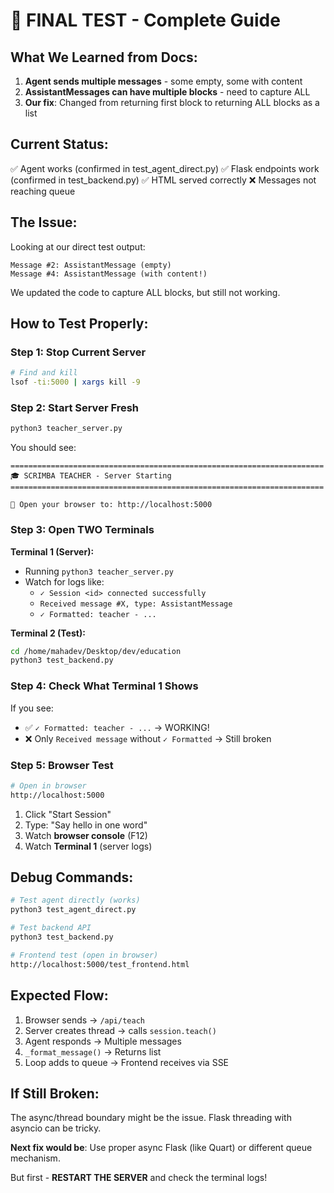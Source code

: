 # 🎯 FINAL TEST - Complete Guide

## What We Learned from Docs:

1. **Agent sends multiple messages** - some empty, some with content
2. **AssistantMessages can have multiple blocks** - need to capture ALL
3. **Our fix**: Changed from returning first block to returning ALL blocks as a list

## Current Status:

✅ Agent works (confirmed in test_agent_direct.py)
✅ Flask endpoints work (confirmed in test_backend.py)
✅ HTML served correctly
❌ Messages not reaching queue

## The Issue:

Looking at our direct test output:
```
Message #2: AssistantMessage (empty)
Message #4: AssistantMessage (with content!)
```

We updated the code to capture ALL blocks, but still not working.

## How to Test Properly:

### Step 1: Stop Current Server
```bash
# Find and kill
lsof -ti:5000 | xargs kill -9
```

### Step 2: Start Server Fresh
```bash
python3 teacher_server.py
```

You should see:
```
======================================================================
🎓 SCRIMBA TEACHER - Server Starting
======================================================================

📱 Open your browser to: http://localhost:5000
```

### Step 3: Open TWO Terminals

**Terminal 1 (Server):**
- Running `python3 teacher_server.py`
- Watch for logs like:
  - `✓ Session <id> connected successfully`
  - `Received message #X, type: AssistantMessage`
  - `✓ Formatted: teacher - ...`

**Terminal 2 (Test):**
```bash
cd /home/mahadev/Desktop/dev/education
python3 test_backend.py
```

### Step 4: Check What Terminal 1 Shows

If you see:
- ✅ `✓ Formatted: teacher - ...` → WORKING!
- ❌ Only `Received message` without `✓ Formatted` → Still broken

### Step 5: Browser Test

```bash
# Open in browser
http://localhost:5000
```

1. Click "Start Session"
2. Type: "Say hello in one word"
3. Watch **browser console** (F12)
4. Watch **Terminal 1** (server logs)

## Debug Commands:

```bash
# Test agent directly (works)
python3 test_agent_direct.py

# Test backend API
python3 test_backend.py

# Frontend test (open in browser)
http://localhost:5000/test_frontend.html
```

## Expected Flow:

1. Browser sends → `/api/teach`
2. Server creates thread → calls `session.teach()`
3. Agent responds → Multiple messages
4. `_format_message()` → Returns list
5. Loop adds to queue → Frontend receives via SSE

## If Still Broken:

The async/thread boundary might be the issue. Flask threading with asyncio can be tricky.

**Next fix would be**: Use proper async Flask (like Quart) or different queue mechanism.

But first - **RESTART THE SERVER** and check the terminal logs!
